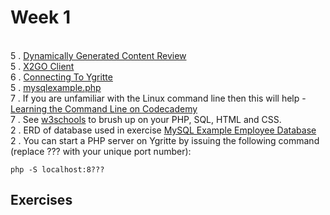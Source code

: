 
# Week 1

<br> 5 . [Dynamically Generated Content Review](https://docs.google.com/presentation/d/1bWMd9ypXXUJGt-jDpjpRSfh6_2zHMRKjjBcldO0OMeM/pub?start=false&loop=false&delayms=60000&slide=id.p3)
<br> 5 . [X2GO Client](https://drive.google.com/file/d/0B-CFaefA1v4RVWN5eFRlSV9YbVU/view?usp=sharing)
<br> 6 . [Connecting To Ygritte](https://docs.google.com/document/d/1wV6XGhOPlpwCMElZAqlH83YYXo_PpdNNdVMN6Toh3mw/pub)
<br> 5 . [mysqlexample.php](https://gist.github.com/GedMullen/f58ea879c98ada9ca055)
<br> 7 . If you are unfamiliar with the Linux command line then this will help - [Learning the Command Line on Codecademy](https://www.codecademy.com/learn/learn-the-command-line)
<br> 7 . See [w3schools](http://www.w3schools.com) to brush up on your PHP, SQL, HTML and CSS. 
<br> 2 . ERD of database used in exercise [MySQL Example Employee Database](https://dev.mysql.com/doc/employee/en/sakila-structure.html)
<br> 2 . You can start a PHP server on Ygritte by issuing the following command (replace ??? with your unique port number):
```
php -S localhost:8??? 
```
## Exercises

